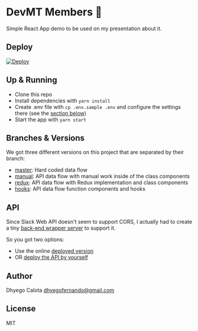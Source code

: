 # DevMT Members :notebook_with_decorative_cover:
Simple React App demo to be used on my presentation about it.

## Deploy
[![Deploy](https://www.herokucdn.com/deploy/button.svg)](https://heroku.com/deploy)

## Up & Running
- Clone this repo
- Install dependencies with `yarn install`
- Create .env file with `cp .env.sample .env` and configure the settings there (see the [section below](#API))
- Start the app with `yarn start`

## Branches & Versions
We got three different versions on this project that are separated by their branch:

- [master](https://github.com/dhyegocalota/devmt-members/tree/master): Hard coded data flow
- [manual](https://github.com/dhyegocalota/devmt-members/tree/manual): API data flow with manual work inside of the class components
- [redux](https://github.com/dhyegocalota/devmt-members/tree/redux): API data flow with Redux implementation and class components
- [hooks](https://github.com/dhyegocalota/devmt-members/tree/hooks): API data flow function components and hooks

## API
Since Slack Web API doesn't seem to support CORS, I actually had to create a tiny [back-end wrapper server](https://github.com/dhyegocalota/devmt-members-api) to support it.

So you got two options:

- Use the online [deployed version](http://devmt-members-api.herokuapp.com/)
- OR [deploy the API by yourself](https://github.com/dhyegocalota/devmt-members-api/tree/manual#deploy)

## Author
Dhyego Calota <dhyegofernando@gmail.com>

## License
MIT
